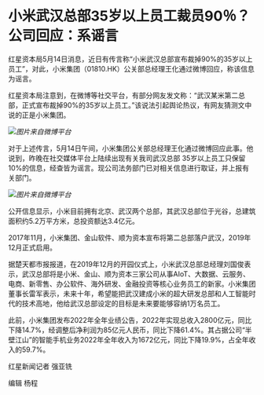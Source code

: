 # 小米武汉总部35岁以上员工裁员90％？公司回应：系谣言

红星资本局5月14日消息，近日有传言称“小米武汉总部宣布裁掉90%的35岁以上员工”，对此，小米集团（01810.HK）公关部总经理王化通过微博回应，称该信息为谣言。

红星资本局注意到，在微博等社交平台，有部分网友发文称：“武汉某米第二总部，正式宣布裁掉90%的35岁以上员工。”该说法引起舆论热议，有网友猜测文中说的正是小米集团。

![](https://inews.gtimg.com/om_bt/Od2B2LQq4xjFGi_yohI3xiHbZOXTDU_fpesy4fD4Lq-agAA/1000)_图片来自微博平台_

对于上述传言，5月14日午间，小米集团公关部总经理王化通过微博回应此事。他说到，昨晚在社交媒体平台上陆续出现有关我司武汉总部
35岁以上员工只保留10%的信息，经查皆为谣言。现公司法务部门已对相关信息进行取证，并上报有关部门。

![](https://inews.gtimg.com/om_bt/OV4dFbJWzWinlsxJyo4YjW3ok2ISVaanaqYY8dZd96g5cAA/1000)_图片来自微博平台_

公开信息显示，小米目前拥有北京、武汉两个总部，其武汉总部位于光谷，总建筑面积约5.2万平方米，总投资额达3.4亿元。

2017年11月，小米集团、金山软件、顺为资本宣布将第二总部落户武汉，2019年12月正式启用。

据楚天都市报报道，在2019年12月的开园仪式上，小米武汉总部总经理刘国俊表示，武汉总部将是小米、金山、顺为资本三家公司从事AIoT、大数据、云服务、电商、新零售、办公软件、海外研发、金融投资等核心业务员工的新家。小米集团董事长雷军表示，未来十年，希望能把武汉建成小米的超大研发总部和人工智能时代的技术高地，他给武汉总部设定的目标是未来要能够容纳1万名员工。

此前，小米集团发布2022年全年业绩公告，2022年实现总收入2800亿元，同比下降14.7%，经调整后净利润为85亿元人民币，同比下降61.4%。其占据公司“半壁江山”的智能手机业务2022年全年收入为1672亿元，同比下降19.9%，占全年收入的59.7%。

红星新闻记者 强亚铣

编辑 杨程

